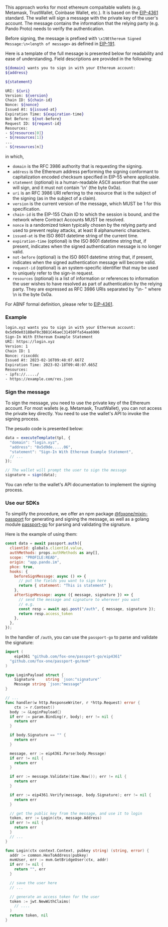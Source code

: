 This approach works for most ethereum compaitable wallets (e.g. Metamask, TrustWallet, Coinbase Wallet, etc.). It is based on the [EIP-4361](https://eips.ethereum.org/EIPS/eip-4361) standard. The wallet will sign a message with the private key of the user's account. The message contains the information that the relying party (e.g. Pando Proto) needs to verify the authentication.

Before signing, the message is prefixed with `\x19Ethereum Signed Message:\n<length of message>` as defined in [EIP-191](https://eips.ethereum.org/EIPS/eip-191).

Here is a template of the full message is presented below for readability and ease of understanding. Field descriptions are provided in the following:

```bash
${domain} wants you to sign in with your Ethereum account:
${address}

${statement}

URI: ${uri}
Version: ${version}
Chain ID: ${chain-id}
Nonce: ${nonce}
Issued At: ${issued-at}
Expiration Time: ${expiration-time}
Not Before: ${not-before}
Request ID: ${request-id}
Resources:
- ${resources[0]}
- ${resources[1]}
...
- ${resources[n]}
```

in which, 

- `domain` is the RFC 3986 authority that is requesting the signing.
- `address` is the Ethereum address performing the signing conformant to capitalization encoded checksum specified in EIP-55 where applicable.
- `statement` (optional) is a human-readable ASCII assertion that the user will sign, and it must not contain '\n' (the byte 0x0a).
- `uri` is an RFC 3986 URI referring to the resource that is the subject of the signing (as in the subject of a claim).
- `version` is the current version of the message, which MUST be 1 for this specification.
- `chain-id` is the EIP-155 Chain ID to which the session is bound, and the network where Contract Accounts MUST be resolved.
- `nonce` is a randomized token typically chosen by the relying party and used to prevent replay attacks, at least 8 alphanumeric characters.
- `issued-at` is the ISO 8601 datetime string of the current time.
- `expiration-time` (optional) is the ISO 8601 datetime string that, if present, indicates when the signed authentication message is no longer valid.
- `not-before` (optional) is the ISO 8601 datetime string that, if present, indicates when the signed authentication message will become valid.
- `request-id` (optional) is an system-specific identifier that may be used to uniquely refer to the sign-in request.
- `resources` (optional) is a list of information or references to information the user wishes to have resolved as part of authentication by the  relying party. They are expressed as RFC 3986 URIs separated by "\n- " where \n is the byte 0x0a.

For ABNF formal definition, please refer to [EIP-4361](https://eips.ethereum.org/EIPS/eip-4361).

### Example

```bash
login.xyz wants you to sign in with your Ethereum account:
0x5d9de0318BeF0c3B81C46aeC31450Ffa54aa6906
Sign-In With Ethereum Example Statement
URI: https://login.xyz
Version: 1
Chain ID: 1
Nonce: risxcddc
Issued At: 2023-02-16T09:48:07.667Z
Expiration Time: 2023-02-18T09:48:07.665Z
Resources:
- ipfs://...../
- https://example.com/res.json
```

### Sign the message

To sign the message, you need to use the private key of the Ethereum account. For most wallets (e.g. Metamask, TrustWallet), you can not access the private key directly. You need to use the wallet's API to invoke the signing process.

The pesudo code is presented below:

```js
data = executeTemplate(tpl, {
  "domain": "login.xyz",
  "address": "0x5d9de.....06",
  "statement": "Sign-In With Ethereum Example Statement",
  // ...
});

// The wallet will prompt the user to sign the message
signature = sign(data);
```

You can refer to the wallet's API documentation to implement the signing process.

### Use our SDKs

To simplify the procedure, we offer an npm package [@foxone/mixin-passport](https://www.npmjs.com/package/@foxone/mixin-passport) for generating and signing the message, as well as a golang module [passport-go](https://github.com/fox-one/passport-go) for parsing and validating the signature.

Here is the example of using them:

```js
const data = await passport.auth({
  clientId: globals.clientId.value,
  authMethods: props.authMethods as any[],
  scope: "PROFILE:READ",
  origin: "app.pando.im",
  pkce: true,
  hooks: {
    beforeSignMessage: async () => {
      // put the fields you want to sign here
      return { statement: "This is statement" };
    },
    afterSignMessage: async ({ message, signature }) => {
      // send the message and signature to wherever you want
      // e.g.
      const resp = await api.post("/auth", { message, signature });
      return resp.access_token
    },
  },
});
```

In the handler of `/auth`, you can use the `passport-go` to parse and validate the signature:

```go
import (
	eip4361 "github.com/fox-one/passport-go/eip4361"
  "github.com/fox-one/passport-go/mvm"
)

type LoginPayload struct {
	Signature     string `json:"signature"`
	Message string `json:"message"`
}

// ...
func handler(w http.ResponseWriter, r *http.Request) error {
	ctx := r.Context()
  body := &LoginPayload{}
  if err := param.Binding(r, body); err != nil {
    return err
  }

  if body.Signature == "" {
    return err
  }

  message, err := eip4361.Parse(body.Message)
  if err != nil {
    return err
  }

  if err := message.Validate(time.Now()); err != nil {
    return err
  }

  if err := eip4361.Verify(message, body.Signature); err != nil {
    return err
  }

  // get the public key from the message, and use it to login
  token, err := Login(ctx, message.Address)
  if err != nil {
    return err
  }
  // ...
}

func Login(ctx context.Context, pubkey string) (string, error) {
  addr := common.HexToAddress(pubkey)
  mvmUser, err := mvm.GetBridgeUser(ctx, addr)
  if err != nil {
    return "", err
  }

  // save the user here
  // ...

  // generate an access token for the user
  token := jwt.NewWithClaims( 
    // .... 
  )
  return token, nil
}
```

